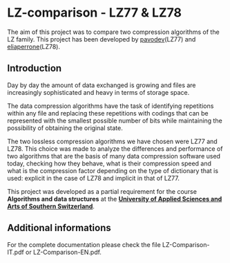 # LZ-comparison - LZ77 & LZ78
The aim of this project was to compare two compression algorithms of the LZ family. 
This project has been developed by <a href="https://github.com/pavodev">pavodev</a>(LZ77) and <a href="https://github.com/eliaperrone">eliaperrone</a>(LZ78).

## Introduction
Day by day the amount of data exchanged is growing and files are increasingly sophisticated and heavy in terms of storage space.

The data compression algorithms have the task of identifying repetitions within any file and replacing these repetitions with codings that can be represented with the smallest possible number of bits while maintaining the possibility of obtaining the original state.

The two lossless compression algorithms we have chosen were LZ77 and LZ78.
This choice was made to analyze the differences and performance of two algorithms that are the basis of many data compression software used today, checking how they behave, what is their compression speed and what is the compression factor depending on the type of dictionary that is used: explicit in the case of LZ78 and implicit in that of LZ77.

This project was developed as a partial requirement for the course **Algorithms and data structures** at the <a href="http://www.supsi.ch/home_en.html">**University of Applied Sciences and Arts of Southern Switzerland**</a>.

## Additional informations
For the complete documentation please check the file LZ-Comparison-IT.pdf or LZ-Comparison-EN.pdf.

